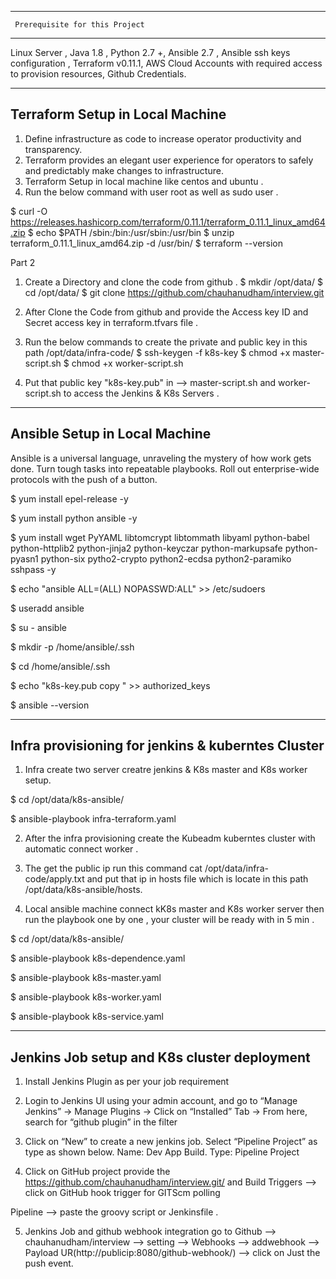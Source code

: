 ----------------------------------------
     Prerequisite for this Project 
----------------------------------------
Linux Server , Java 1.8 , Python 2.7 +, Ansible 2.7 , Ansible ssh keys configuration , Terraform v0.11.1, AWS Cloud Accounts with required access 
to provision resources, Github Credentials. 

------------------------------------------
   Terraform Setup in Local Machine 
------------------------------------------

1. Define infrastructure as code to increase operator productivity and transparency.
2. Terraform provides an elegant user experience for operators to safely and predictably make changes to infrastructure.
3. Terraform Setup in local machine like centos and ubuntu . 
4. Run the below command with user root as well as sudo user .

$ curl -O https://releases.hashicorp.com/terraform/0.11.1/terraform_0.11.1_linux_amd64.zip
$ echo $PATH /sbin:/bin:/usr/sbin:/usr/bin
$ unzip terraform_0.11.1_linux_amd64.zip -d /usr/bin/
$ terraform --version

Part 2 
1. Create a Directory and clone the code from github .
$ mkdir /opt/data/
$ cd /opt/data/
$ git clone https://github.com/chauhanudham/interview.git

2. After Clone the Code from github and provide the Access key ID and Secret access key in terraform.tfvars file .
3. Run the below commands to create the private and public key in this path /opt/data/infra-code/ 
$ ssh-keygen  -f k8s-key 
$ chmod +x master-script.sh 
$ chmod +x  worker-script.sh

3. Put that public key "k8s-key.pub" in --> master-script.sh and worker-script.sh to access the Jenkins & K8s Servers .

------------------------------------------
   Ansible Setup in Local Machine 
------------------------------------------

Ansible is a universal language, unraveling the mystery of how work gets done.  Turn tough tasks into repeatable playbooks. Roll out enterprise-wide protocols with the push of a button.

$ yum install epel-release -y

$  yum install python ansible  -y

$ yum install wget PyYAML libtomcrypt libtommath libyaml python-babel python-httplib2 python-jinja2 python-keyczar python-markupsafe python-pyasn1  python-six pytho2-crypto python2-ecdsa python2-paramiko sshpass -y

$ echo "ansible  ALL=(ALL) NOPASSWD:ALL" >> /etc/sudoers

$ useradd ansible

$ su - ansible

$ mkdir -p /home/ansible/.ssh

$ cd /home/ansible/.ssh

$ echo "k8s-key.pub copy " >>  authorized_keys

$ ansible --version

-------------------------------------------------------
   Infra provisioning for jenkins & kuberntes Cluster  
-------------------------------------------------------
1. Infra create two server creatre jenkins & K8s master and K8s worker setup.

$ cd /opt/data/k8s-ansible/

$ ansible-playbook infra-terraform.yaml

2. After the infra provisioning create the Kubeadm kuberntes cluster with automatic connect worker . 

3. The get the public ip run this command  cat /opt/data/infra-code/apply.txt and put that ip in hosts file which is locate 
in this path /opt/data/k8s-ansible/hosts.

4. Local ansible machine connect kK8s master and K8s worker server then run the playbook one by one , your cluster will be ready with in 5 min .  

$ cd /opt/data/k8s-ansible/

$ ansible-playbook k8s-dependence.yaml

$ ansible-playbook k8s-master.yaml

$ ansible-playbook k8s-worker.yaml

$ ansible-playbook k8s-service.yaml

-------------------------------------------------------
   Jenkins Job setup and K8s cluster deployment 
-------------------------------------------------------

1. Install Jenkins Plugin as per your job requirement 

2. Login to Jenkins UI using your admin account, and go to “Manage Jenkins” -> Manage Plugins -> Click on “Installed” Tab -> From here, 
search for “github plugin” in the filter

3. Click on “New” to create a new jenkins job. Select “Pipeline Project” as type as shown below. Name: Dev App Build. Type: Pipeline Project

4. Click on GitHub project provide the https://github.com/chauhanudham/interview.git/  and Build Triggers --> click on GitHub hook trigger for GITScm polling 

Pipeline --> paste the groovy script or Jenkinsfile .

5. Jenkins Job and github webhook integration go to Github --> chauhanudham/interview --> setting --> Webhooks --> addwebhook --> Payload UR(http://publicip:8080/github-webhook/) --> click on Just the push event.
